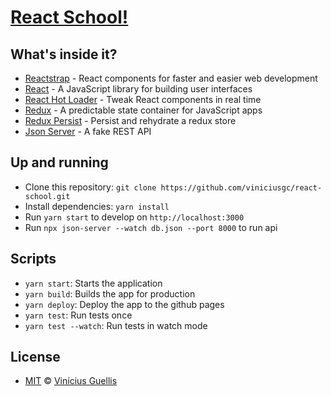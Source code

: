 # [React School!](https://github.com/viniciusgc/react-school)

## What's inside it?

- [Reactstrap](https://reactstrap.github.io/) - React components for faster and easier web development
- [React](https://reactjs.org) - A JavaScript library for building user interfaces
- [React Hot Loader](https://github.com/gaearon/react-hot-loader) - Tweak React components in real time
- [Redux](https://redux.js.org) - A predictable state container for JavaScript apps
- [Redux Persist](https://github.com/rt2zz/redux-persist) - Persist and rehydrate a redux store
- [Json Server](https://github.com/typicode/json-server) - A fake REST API

## Up and running

- Clone this repository: `git clone https://github.com/viniciusgc/react-school.git`
- Install dependencies: `yarn install`
- Run `yarn start` to develop on `http://localhost:3000`
- Run `npx json-server --watch db.json --port 8000` to run api

## Scripts

- `yarn start`: Starts the application
- `yarn build`: Builds the app for production
- `yarn deploy`: Deploy the app to the github pages
- `yarn test`: Run tests once
- `yarn test --watch`: Run tests in watch mode

## License

- [MIT](https://github.com/rafaelsevla/viniciusgc/blob/master/LICENSE) © [Vinícius Guellis](https://github.com/viniciusgc)
